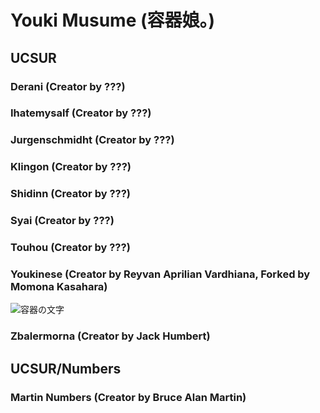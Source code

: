 # Youki Musume (容器娘。)
## UCSUR
### Derani (Creator by ???)
### Ihatemysalf (Creator by ???)
### Jurgenschmidht (Creator by ???)
### Klingon (Creator by ???)
### Shidinn (Creator by ???)
### Syai (Creator by ???)
### Touhou (Creator by ???)
### Youkinese (Creator by Reyvan Aprilian Vardhiana, Forked by Momona Kasahara)
![容器の文字](https://github.com/user-attachments/assets/0ef3d914-0078-4960-8178-82f8e21bca74)
### Zbalermorna (Creator by Jack Humbert)
## UCSUR/Numbers
### Martin Numbers (Creator by Bruce Alan Martin)
